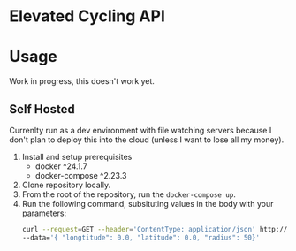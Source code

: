# Elevated Cycling API

# Usage

Work in progress, this doesn't work yet.

## Self Hosted

Currenlty run as a dev environment with file watching servers because I don't plan to deploy this into the cloud
(unless I want to lose all my money).

1. Install and setup prerequisites
   - docker ^24.1.7
   - docker-compose ^2.23.3
2. Clone repository locally.
3. From the root of the repository, run the `docker-compose up`.
4. Run the following command, subsituting values in the body with your parameters:
   ```sh
   curl --request=GET --header='ContentType: application/json' http://localhost:3000/api/circuit/downhill\
   --data='{ "longtitude": 0.0, "latitude": 0.0, "radius": 50}'
   ```
